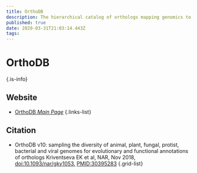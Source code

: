 ```yaml
---
title: OrthoDB
description: The hierarchical catalog of orthologs mapping genomics to functional data
published: true
date: 2020-03-31T21:03:14.443Z
tags: 
---
```


# OrthoDB

{.is-info}

## Website
- [OrthoDB *Main Page*](https://www.orthodb.org/?)
{.links-list}

## Citation

- OrthoDB v10: sampling the diversity of animal, plant, fungal, protist, bacterial and viral genomes for evolutionary and functional annotations of orthologs Kriventseva EK et al, NAR, Nov 2018, [doi:10.1093/nar/gky1053.](https://academic.oup.com/nar/article/47/D1/D807/5160989) [PMID:30395283](https://www.ncbi.nlm.nih.gov/pubmed/30395283)
{.grid-list}